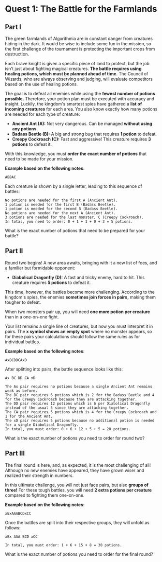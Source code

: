 # Quest 1: The Battle for the Farmlands
## Part I
The green farmlands of Algorithmia are in constant danger from creatures hiding in the dark. It would be wise to include some fun in the mission, so the first challenge of the tournament is protecting the important crops from destruction.

Each brave knight is given a specific piece of land to protect, but the job isn't just about fighting magical creatures. **The battle requires using healing potions, which must be planned ahead of time.** The Council of Wizards, who are always observing and judging, will evaluate competitors based on the use of healing potions.

The goal is to defeat all enemies while using the **fewest number of potions possible.** Therefore, your potion plan must be executed with accuracy and insight. Luckily, the kingdom's smartest spies have gathered a **list of incoming creatures** for each area. You also know exactly how many potions are needed for each type of creature:

* **Ancient Ant (A):** Not very dangerous. Can be managed **without using any potions.**
* **Badass Beetle (B):** A big and strong bug that requires **1 potion** to defeat.
* **Creepy Cockroach (C):** Fast and aggressive! This creature requires **3 potions** to defeat it.

With this knowledge, you must **order the exact number of potions** that need to be made for your mission.

**Example based on the following notes:**

```ABBAC```

Each creature is shown by a single letter, leading to this sequence of battles:
```
No potions are needed for the first A (Ancient Ant).
1 potion is needed for the first B (Badass Beetle).
1 potion is needed for the second B (Badass Beetle).
No potions are needed for the next A (Ancient Ant).
3 potions are needed for the last monster, C (Creepy Cockroach).
In total, you need to order: 0 + 1 + 1 + 0 + 3 = 5 potions.
```
What is the exact number of potions that need to be prepared for your battle?

## Part II
Round two begins! A new area awaits, bringing with it a new list of foes, and a familiar but formidable opponent:

* **Diabolical Dragonfly (D):** A fast and tricky enemy, hard to hit. This creature requires **5 potions** to defeat it.

This time, however, the battles become more challenging. According to the kingdom's spies, the enemies **sometimes join forces in pairs,** making them tougher to defeat.

When two monsters pair up, you will need **one more potion per creature** than in a one-on-one fight.

Your list remains a single line of creatures, but now you must interpret it in pairs. The **x symbol shows an empty spot** where no monster appears, so for these pairs your calculations should follow the same rules as for individual battles.

**Example based on the following notes:**

```AxBCDDCAxD```

After splitting into pairs, the battle sequence looks like this:

```Ax BC DD CA xD```
```
The Ax pair requires no potions because a single Ancient Ant remains weak as before.
The BC pair requires 6 potions which is 2 for the Badass Beetle and 4 for the Creepy Cockroach because they are attacking together.
The DD pair requires 12 potions which is 6 per Diabolical Dragonfly instead of the usual 5 since they are attacking together.
The CA pair requires 5 potions which is 4 for the Creepy Cockroach and 1 for the Ancient Ant.
The xD pair requires 5 potions because no additional potion is needed for a single Diabolical Dragonfly.
In total, you must order: 0 + 6 + 12 + 5 + 5 = 28 potions.
```
What is the exact number of potions you need to order for round two?

## Part III
The final round is here, and, as expected, it is the most challenging of all! Although no new enemies have appeared, they have grown wiser and realized their strength in numbers.

In this ultimate challenge, you will not just face pairs, but also **groups of three!** For these tough battles, you will need **2 extra potions per creature** compared to fighting them one-on-one.


**Example based on the following notes:**

```xBxAAABCDxCC```

Once the battles are split into their respective groups, they will unfold as follows:

```xBx AAA BCD xCC```

```In total, you must order: 1 + 6 + 15 + 8 = 30 potions.```

What is the exact number of potions you need to order for the final round?